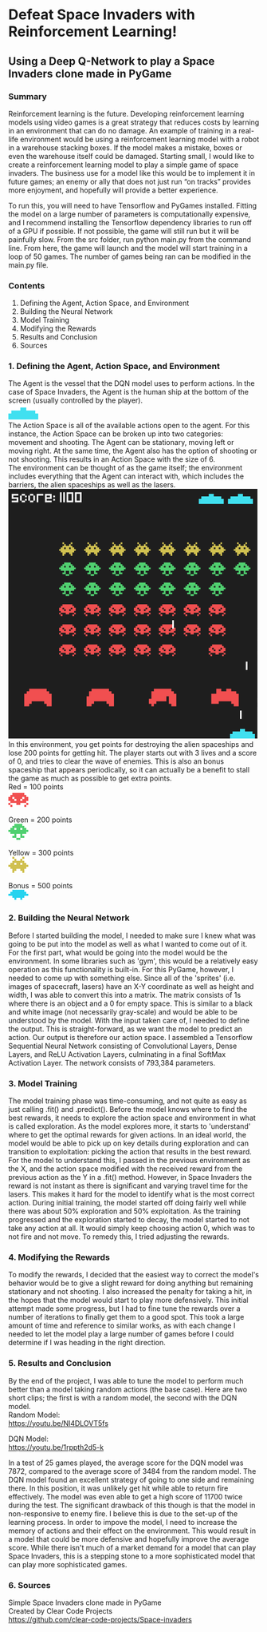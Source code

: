# Defeat Space Invaders with Reinforcement Learning!

## Using a Deep Q-Network to play a Space Invaders clone made in PyGame

### Summary
Reinforcement learning is the future. Developing reinforcement learning models using video games is a great strategy that reduces costs by learning in an environment that can do no damage. An example of training in a real-life environment would be using a reinforcement learning model with a robot in a warehouse stacking boxes. If the model makes a mistake, boxes or even the warehouse itself could be damaged. Starting small, I would like to create a reinforcement learning model to play a simple game of space invaders. The business use for a model like this would be to implement it in future games; an enemy or ally that does not just run “on tracks” provides more enjoyment, and hopefully will provide a better experience.

To run this, you will need to have Tensorflow and PyGames installed. Fitting the model on a large number of parameters is computationally expensive, and I recommend installing the Tensorflow dependency libraries to run off of a GPU if possible. If not possible, the game will still run but it will be painfully slow. 
From the src folder, run python main.py from the command line. From here, the game will launch and the model will start training in a loop of 50 games. The number of games being ran can be modified in the main.py file.

### Contents
1. Defining the Agent, Action Space, and Environment
2. Building the Neural Network
3. Model Training
4. Modifying the Rewards
5. Results and Conclusion
6. Sources

### 1. Defining the Agent, Action Space, and Environment
The Agent is the vessel that the DQN model uses to perform actions. In the case of Space Invaders, the Agent is the human ship at the bottom of the screen (usually controlled by the player).  
<img src="graphics/player.png">   
The Action Space is all of the available actions open to the agent. For this instance, the Action Space can be broken up into two categories: movement and shooting. The Agent can be stationary, moving left or moving right. At the same time, the Agent also has the option of shooting or not shooting. This results in an Action Space with the size of 6.  
The environment can be thought of as the game itself; the environment includes everything that the Agent can interact with, which includes the barriers, the alien spaceships as well as the lasers.  
<img src="img/si_screenshot.png" width="500" height="500">  
In this environment, you get points for destroying the alien spaceships and lose 200 points for getting hit. The player starts out with 3 lives and a score of 0, and tries to clear the wave of enemies. This is also an bonus spaceship that appears periodically, so it can actually be a benefit to stall the game as much as possible to get extra points.  
Red = 100 points  
<img src="graphics/red.png">   

Green = 200 points  
<img src="graphics/green.png">  

Yellow = 300 points  
<img src="graphics/yellow.png">  

Bonus = 500 points  
<img src="graphics/extra.png">  

### 2. Building the Neural Network
Before I started building the model, I needed to make sure I knew what was going to be put into the model as well as what I wanted to come out of it. For the first part, what would be going into the model would be the environment. In some libraries such as 'gym', this would be a relatively easy operation as this functionality is built-in. For this PyGame, however, I needed to come up with something else. Since all of the 'sprites' (i.e. images of spacecraft, lasers) have an X-Y coordinate as well as height and width, I was able to convert this into a matrix. The matrix consists of 1s where there is an object and a 0 for empty space. This is similar to a black and white image (not necessarily gray-scale) and would be able to be understood by the model. With the input taken care of, I needed to define the output. This is straight-forward, as we want the model to predict an action. Our output is therefore our action space. I assembled a Tensorflow Sequential Neural Network consisting of Convolutional Layers, Dense Layers, and ReLU Activation Layers, culminating in a final SoftMax Activation Layer. The network consists of 793,384 parameters.  
### 3. Model Training
The model training phase was time-consuming, and not quite as easy as just calling .fit() and .predict(). Before the model knows where to find the best rewards, it needs to explore the action space and environment in what is called exploration. As the model explores more, it starts to 'understand' where to get the optimal rewards for given actions. In an ideal world, the model would be able to pick up on key details during exploration and can transition to exploitation: picking the action that results in the best reward. For the model to understand this, I passed in the previous environment as the X, and the action space modified with the received reward from the previous action as the Y in a .fit() method. However, in Space Invaders the reward is not instant as there is significant and varying travel time for the lasers. This makes it hard for the model to identify what is the most correct action. During initial training, the model started off doing fairly well while there was about 50% exploration and 50% exploitation. As the training progressed and the exploration started to decay, the model started to not take any action at all. It would simply keep choosing action 0, which was to not fire and not move. To remedy this, I tried adjusting the rewards. 
### 4. Modifying the Rewards
To modify the rewards, I decided that the easiest way to correct the model's behavior would be to give a slight reward for doing anything but remaining stationary and not shooting. I also increased the penalty for taking a hit, in the hopes that the model would start to play more defensively. This initial attempt made some progress, but I had to fine tune the rewards over a number of iterations to finally get them to a good spot. This took a large amount of time and reference to similar works, as with each change I needed to let the model play a large number of games before I could determine if I was heading in the right direction.
### 5. Results and Conclusion
By the end of the project, I was able to tune the model to perform much better than a model taking random actions (the base case). Here are two short clips; the first is with a random model, the second with the DQN model.  
Random Model:  
https://youtu.be/Nl4DLOVT5fs  

DQN Model:  
https://youtu.be/1rppth2d5-k  

In a test of 25 games played, the average score for the DQN model was 7872, compared to the average score of 3484 from the random model. The DQN model found an excellent strategy of going to one side and remaining there. In this position, it was unlikely get hit while able to return fire effectively. The model was even able to get a high score of 11700 twice during the test. The significant drawback of this though is that the model in non-responsive to enemy fire. I believe this is due to the set-up of the learning process. In order to impove the model, I need to increase the memory of actions and their effect on the environment. This would result in a model that could be more defensive and hopefully improve the average score. While there isn't much of a market demand for a model that can play Space Invaders, this is a stepping stone to a more sophisticated model that can play more sophisticated games.

### 6. Sources  
Simple Space Invaders clone made in PyGame  
Created by Clear Code Projects  
https://github.com/clear-code-projects/Space-invaders
